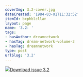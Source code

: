 ```yaml
---
coverImg: 3.2-cover.jpg
dateCreated: '1984-03-01T11:32:52'
itemId: bcphblcllan
layout: page
name: '3.2: '
tags:
- hasAuthor: dreamnetwork
- hasTag: dream-network-volume-3
- hasTag: dreamnetwork
type: post
urlSlug: '3.2'
---
```

<img class="card-journal-img" src="../images/3.2-rect.jpg"/><a href="../files/pdfs/Volume_3/3.2-'3-4'-The-Dream-Network-Volume-3-4.pdf" download="">Download issue 3.2</a>